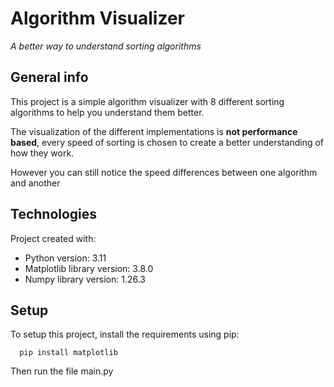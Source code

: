 # Algorithm Visualizer
 *A better way to understand sorting algorithms* 


## General info
This project is a simple algorithm visualizer with 8 different sorting algorithms to help you understand them better. 


The visualization of the different implementations is **not performance based**, every speed of sorting is chosen to create a better understanding of how they work. 

However you can still notice the speed differences between one algorithm and another

## Technologies
Project created with:
* Python version: 3.11
* Matplotlib library version: 3.8.0
* Numpy library version: 1.26.3

## Setup
To setup this project, install the requirements using pip:

```
  pip install matplotlib
```

Then run the file main.py

##
